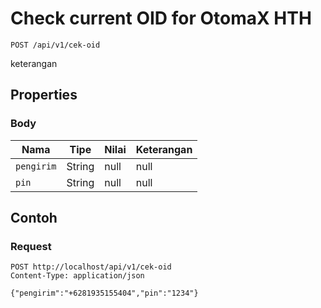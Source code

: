 # Check current OID for OtomaX HTH
```http
POST /api/v1/cek-oid
```
keterangan
## Properties
### Body
Nama | Tipe | Nilai | Keterangan
--- | --- | --- | ---
<code>pengirim</code> | String | null | null
<code>pin</code> | String | null | null
## Contoh
### Request
```http
POST http://localhost/api/v1/cek-oid
Content-Type: application/json

{"pengirim":"+6281935155404","pin":"1234"}


```
